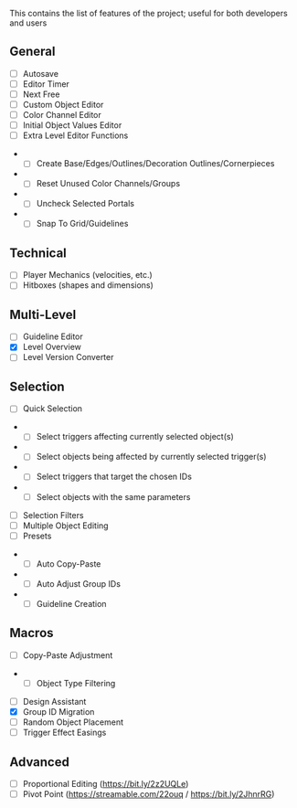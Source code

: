 This contains the list of features of the project; useful for both developers and users

## General

- [ ] Autosave
- [ ] Editor Timer
- [ ] Next Free
- [ ] Custom Object Editor
- [ ] Color Channel Editor
- [ ] Initial Object Values Editor
- [ ] Extra Level Editor Functions
 - - [ ] Create Base/Edges/Outlines/Decoration Outlines/Cornerpieces
 - - [ ] Reset Unused Color Channels/Groups
 - - [ ] Uncheck Selected Portals
 - - [ ] Snap To Grid/Guidelines

## Technical

- [ ] Player Mechanics (velocities, etc.)
- [ ] Hitboxes (shapes and dimensions)

## Multi-Level

- [ ] Guideline Editor
- [x] Level Overview
- [ ] Level Version Converter

## Selection

- [ ] Quick Selection
 - - [ ] Select triggers affecting currently selected object(s)
 - - [ ] Select objects being affected by currently selected trigger(s)
 - - [ ] Select triggers that target the chosen IDs
 - - [ ] Select objects with the same parameters
- [ ] Selection Filters
- [ ] Multiple Object Editing
- [ ] Presets
 - - [ ] Auto Copy-Paste
 - - [ ] Auto Adjust Group IDs
 - - [ ] Guideline Creation

## Macros

- [ ] Copy-Paste Adjustment
 - - [ ] Object Type Filtering
- [ ] Design Assistant
- [X] Group ID Migration
- [ ] Random Object Placement
- [ ] Trigger Effect Easings

## Advanced

- [ ] Proportional Editing (https://bit.ly/2z2UQLe)
- [ ] Pivot Point (https://streamable.com/22ouq / https://bit.ly/2JhnrRG)
